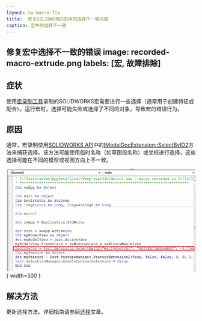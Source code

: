 ```yaml
---
layout: sw-macro-fix
title:  修复SOLIDWORKS宏中的选择不一致问题
caption: 宏中的选择不一致
---
```

 修复宏中选择不一致的错误
image: recorded-macro-extrude.png
labels: [宏, 故障排除]
---
## 症状

使用[宏录制工具](https://help.solidworks.com/2012/english/solidworks/sldworks/c_recording_playing_macros.htm)录制的SOLIDWORKS宏需要进行一些选择（通常用于创建特征或配合）。运行宏时，选择可能失败或选择了不同的对象，导致宏的错误行为。

## 原因

通常，宏录制使用[SOLIDWORKS API](https://help.solidworks.com/2012/english/api/sldworksapi/solidworks.interop.sldworks~solidworks.interop.sldworks.imodeldocextension~selectbyid2.html)中的[IModelDocExtension::SelectByID2](https://help.solidworks.com/2012/english/api/sldworksapi/solidworks.interop.sldworks~solidworks.interop.sldworks.imodeldocextension~selectbyid2.html)方法来捕获选择。该方法可能使用临时名称（如草图段名称）或坐标进行选择，这些选择可能在不同的模型或视图方向上不一致。

![用名称选择草图中的弧的录制宏行](recorded-macro-extrude.png){ width=500 }

## 解决方法

更新选择方法。详细指南请参阅[选择](/docs/codestack/solidworks-api/document/selection)文章。